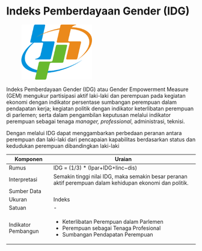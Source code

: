 # Indeks Pemberdayaan Gender (IDG)

<div align="left">

<figure><img src="../../.gitbook/assets/Lambang_Badan_Pusat_Statistik_(BPS)_Indonesia.svg (1).png" alt="" width="188"><figcaption></figcaption></figure>

</div>

Indeks Pemberdayaan Gender (IDG) atau Gender Empowerment Measure (GEM) mengukur partisipasi aktif laki-laki dan perempuan pada kegiatan ekonomi dengan indikator persentase sumbangan perempuan dalam pendapatan kerja; kegiatan politik dengan indikator keterlibatan perempuan di parlemen; serta dalam pengambilan keputusan melalui indikator perempuan sebagai tenaga _manager, professional_, administrasi, teknisi.

Dengan melalui IDG dapat menggambarkan perbedaan peranan antara perempuan dan laki-laki dari pencapaian kapabilitas berdasarkan status dan kedudukan perempuan dibandingkan laki-laki

| Komponen            | Uraian                                                                                                                                      |
| ------------------- | ------------------------------------------------------------------------------------------------------------------------------------------- |
| Rumus               | IDG = (1/3) \* (Ipar+IDG+Iinc−dis)                                                                                                          |
| Interpretasi        | Semakin tinggi nilai IDG, maka semakin besar peranan aktif perempuan dalam kehidupan ekonomi dan politik.                                   |
| Sumber Data         |                                                                                                                                             |
| Ukuran              | Indeks                                                                                                                                      |
| Satuan              | -                                                                                                                                           |
| Indikator Pembangun | <ul><li>Keterlibatan Perempuan dalam Parlemen</li><li>Perempuan sebagai Tenaga Profesional</li><li>Sumbangan Pendapatan Perempuan</li></ul> |
